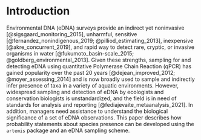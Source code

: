 # Introduction

Environmental DNA (eDNA) surveys provide an indirect yet noninvasive
[@sigsgaard_monitoring_2015], unharmful, sensitive
[@fernandez_nonindigenous_2019; @pilliod_estimating_2013], inexpensive
[@akre_concurrent_2019], and rapid way to detect rare, cryptic, or
invasive organisms in water [@fukumoto_basin-scale_2015;
@goldberg_environmental_2013]. Given these strengths, sampling for and
detecting eDNA using quantitative Polymerase Chain Reaction (qPCR) has
gained popularity over the past 20 years [@dejean_improved_2012;
@moyer_assessing_2014] and is now broadly used to sample and
indirectly infer presence of taxa in a variety of aquatic environments. However, widespread sampling and detection of
eDNA by ecologists and conservation biologists is unstandardized, and
the field is in need of standards for analysis and reporting
[@fediajevaite_metaanalysis_2021]. 
In addition, managers need assistance to understand the biological
significance of a set of eDNA observations. This paper describes how
probability statements about species presence can be developed using
the `artemis` package and an eDNA sampling scheme.
